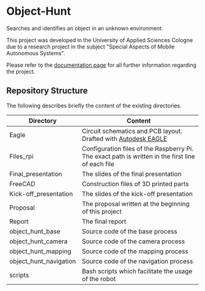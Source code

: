 # Object-Hunt
Searches and identifies an object in an unknown environment.

This project was developed in the University of Applied Sciences Cologne due to a research project in the subject "Special Aspects of Mobile Autonomous Systems". 

Please refer to the [documentation page](https://teawolf-beep.github.io/index.html) for all further information regarding the project.

## Repository Structure

The following describes briefly the content of the existing directories.

Directory | Content
---|---
Eagle | Circuit schematics and PCB layout. Drafted with [Autodesk EAGLE](https://www.autodesk.com/products/eagle/overview)
Files_rpi | Configuration files of the Raspberry Pi. The exact path is written in the first line of each file
Final_presentation | The slides of the final presentation
FreeCAD | Construction files of 3D printed parts
Kick-off_presentation | The slides of the kick-off presentation
Proposal | The proposal written at the beginning of this project
Report | The final report
object_hunt_base | Source code of the base process
object_hunt_camera | Source code of the camera process
object_hunt_mapping | Source code of the mapping process
object_hunt_navigation | Source code of the navigation process
scripts | Bash scripts which facilitate the usage of the robot

